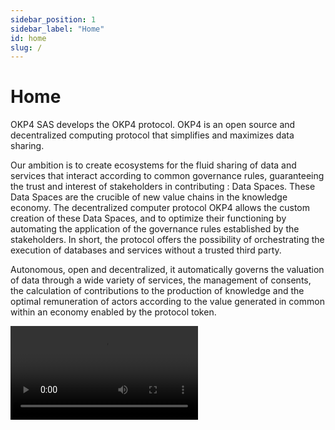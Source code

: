 ```yaml
---
sidebar_position: 1
sidebar_label: "Home"
id: home
slug: /
---
```


# Home

OKP4 SAS develops the OKP4 protocol. OKP4 is an open source and decentralized computing protocol that simplifies and maximizes data sharing.

Our ambition is to create ecosystems for the fluid sharing of data and services that interact according to common governance rules, guaranteeing the trust and interest of stakeholders in contributing : Data Spaces. These Data Spaces are the crucible of new value chains in the knowledge economy.
The decentralized computer protocol OKP4 allows the custom creation of these Data Spaces, and to optimize their functioning by automating the application of the governance rules established by the stakeholders. In short, the protocol offers the possibility of orchestrating the execution of databases and services without a trusted third party.

Autonomous, open and decentralized, it automatically governs the valuation of data through a wide variety of services, the management of consents, the calculation of contributions to the production of knowledge and the optimal remuneration of actors according to the value generated in common within an economy enabled by the protocol token.

<video src="/video/okp4-intro.mp4" controls="controls" class="homepage__video" autoplay > </video>
